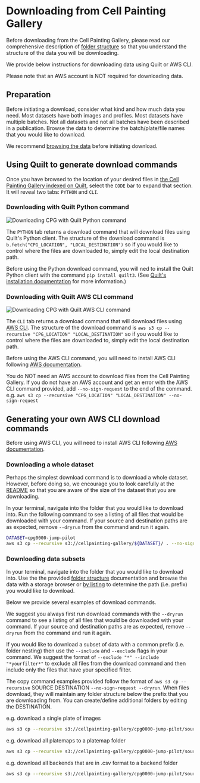 # Downloading from Cell Painting Gallery

Before downloading from the Cell Painting Gallery, please read our comprehensive description of [folder structure](folder_structure.md) so that you understand the structure of the data you will be downloading.

We provide below instructions for downloading data using Quilt or AWS CLI.

Please note that an AWS account is NOT required for downloading data.

## Preparation

Before initiating a download, consider what kind and how much data you need.
Most datasets have both images and profiles.
Most datasets have multiple batches.
Not all datasets and not all batches have been described in a publication.
Browse the data to determine the batch/plate/file names that you would like to download.

We recommend [browsing the data](browsing_data.md) before initiating download.

## Using Quilt to generate download commands

Once you have browsed to the location of your desired files in [the Cell Painting Gallery indexed on Quilt](https://open.quiltdata.com/b/cellpainting-gallery/tree/), select the `CODE` bar to expand that section.
It will reveal two tabs: `PYTHON` and `CLI`.

### Downloading with Quilt Python command

![Downloading CPG with Quilt Python command](images/Quilt_CPG_Python_download.png)

The `PYTHON` tab returns a download command that will download files using Quilt's Python client.
The structure of the download command is `b.fetch("CPG_LOCATION", "LOCAL_DESTINATION")` so if you would like to control where the files are downloaded to, simply edit the local destination path.

Before using the Python download command, you will ned to install the Quilt Python client with the command `pip install quilt3`. (See [Quilt's installation documentation](https://docs.quiltdata.com/installation) for more information.)

### Downloading with Quilt AWS CLI command

![Downloading CPG with Quilt AWS CLI command](images/Quilt_CPG_AWS_CLI_download.png)

The `CLI` tab returns a download command that will download files using [AWS CLI](https://aws.amazon.com/cli/).
The structure of the download command is `aws s3 cp --recursive "CPG_LOCATION" "LOCAL_DESTINATION"` so if you would like to control where the files are downloaded to, simply edit the local destination path.

Before using the AWS CLI command, you will need to install AWS CLI following [AWS documentation](https://docs.aws.amazon.com/cli/latest/userguide/getting-started-install.html).

You do NOT need an AWS account to download files from the Cell Painting Gallery.
If you do not have an AWS account and get an error with the AWS CLI command provided, add `--no-sign-request` to the end of the command.
e.g. `aws s3 cp --recursive "CPG_LOCATION" "LOCAL_DESTINATION" --no-sign-request`

## Generating your own AWS CLI download commands

Before using AWS CLI, you will need to install AWS CLI following [AWS documentation](https://docs.aws.amazon.com/cli/latest/userguide/getting-started-install.html).

### Downloading a whole dataset

Perhaps the simplest download command is to download a whole dataset.
However, before doing so, we encourage you to look carefully at the [README](README.md) so that you are aware of the size of the dataset that you are downloading.

In your terminal, navigate into the folder that you would like to download into.
Run the following command to see a listing of all files that would be downloaded with your command.
If your source and destination paths are as expected, remove `--dryrun` from the command and run it again.

```bash
DATASET=cpg0000-jump-pilot
aws s3 cp --recursive s3://cellpainting-gallery/${DATASET}/ . --no-sign-request --dryrun
```

### Downloading data subsets

In your terminal, navigate into the folder that you would like to download into.
Use the the provided [folder structure](data_structure.md) documentation and browse the data with a storage browser or [by listing](browsing_data.md) to determine the path (i.e. prefix) you would like to download.

Below we provide several examples of download commands.

We suggest you always first run download commands with the `--dryrun` command to see a listing of all files that would be downloaded with your command.
If your source and destination paths are as expected, remove `--dryrun` from the command and run it again.

If you would like to download a subset of data with a common prefix (i.e. folder nesting) then use the `--include` and `--exclude` flags in your command.
We suggest the format of `--exclude "*" --include "*yourfilter*"` to exclude all files from the download command and then include only the files that have your specified filter.

The copy command examples provided follow the format of `aws s3 cp --recursive` SOURCE DESTINATION `--no-sign-request --dryrun`.
When files download, they will maintain any folder structure below the prefix that you are downloading from.
You can create/define additional folders by editing the DESTINATION.

e.g. download a single plate of images

```bash
aws s3 cp --recursive s3://cellpainting-gallery/cpg0000-jump-pilot/source_4/images/2020_11_04_CPJUMP1/images/BR00116991__2020-11-05T19_51_35-Measurement1/ . --no-sign-request --dryrun
```

e.g. download all platemaps to a platemap folder

```bash
aws s3 cp --recursive s3://cellpainting-gallery/cpg0000-jump-pilot/source_4/workspace/metadata/platemaps/ platemap/ --no-sign-request --dryrun
```

e.g. download all backends that are in .csv format to a backend folder

```bash
aws s3 cp --recursive s3://cellpainting-gallery/cpg0000-jump-pilot/source_4/workspace/backend/ backend/ --exclude "*" --include "*.csv" --no-sign-request --dryrun
```
